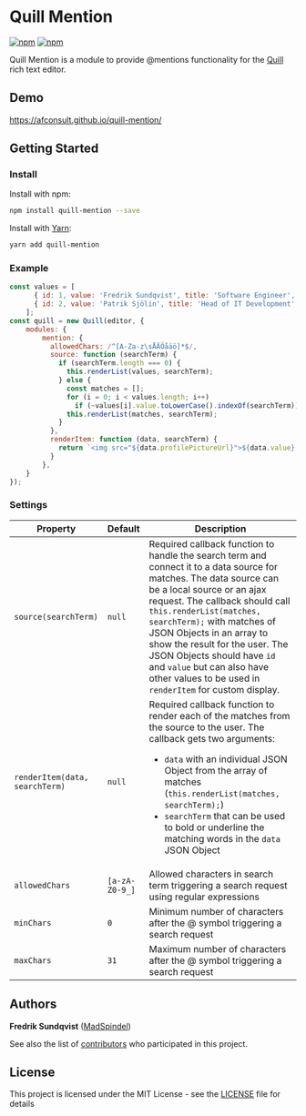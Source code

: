 # Quill Mention
[![npm](https://img.shields.io/npm/v/quill-mention.svg)]() [![npm](https://img.shields.io/npm/l/quill-mention.svg)]()

Quill Mention is a module to provide @mentions functionality for the [Quill](https://quilljs.com/) rich text editor.

## Demo
https://afconsult.github.io/quill-mention/

## Getting Started
### Install
Install with npm:
```bash
npm install quill-mention --save
```
Install with [Yarn](https://yarnpkg.com/en/):
```bash
yarn add quill-mention
```

### Example
```javascript
const values = [
      { id: 1, value: 'Fredrik Sundqvist', title: 'Software Engineer', profilePictureUrl: 'https://www.gravatar.com/avatar/0?d=mm&f=y' },
      { id: 2, value: 'Patrik Sjölin', title: 'Head of IT Development', profilePictureUrl: 'https://www.gravatar.com/avatar/0?d=mm&f=y' }
    ];
const quill = new Quill(editor, {
    modules: {
        mention: {
          allowedChars: /^[A-Za-z\sÅÄÖåäö]*$/,
          source: function (searchTerm) {
            if (searchTerm.length === 0) {
              this.renderList(values, searchTerm);
            } else {
              const matches = [];
              for (i = 0; i < values.length; i++)
                if (~values[i].value.toLowerCase().indexOf(searchTerm)) matches.push(values[i]);
              this.renderList(matches, searchTerm);
            }
          },
          renderItem: function (data, searchTerm) {
            return `<img src="${data.profilePictureUrl}">${data.value} <small>(${data.title})</small>`;
          }
        },
    }
});
```

### Settings
| Property             | Default        | Description  |
| -------------------- | -------------- | ------------ |
| `source(searchTerm)` | `null`         | Required callback function to handle the search term and connect it to a data source for matches. The data source can be a local source or an ajax request. The callback should call `this.renderList(matches, searchTerm);` with matches of JSON Objects in an array to show the result for the user. The JSON Objects should have `id` and `value` but can also have other values to be used in `renderItem` for custom display. |
| `renderItem(data, searchTerm)` | `null` | Required callback function to render each of the matches from the source to the user. The callback gets two arguments: <ul><li>`data` with an individual JSON Object from the array of matches (`this.renderList(matches, searchTerm);`)</li><li>`searchTerm` that can be used to bold or underline the matching words in the `data` JSON Object</li></ul> |
| `allowedChars`       | `[a-zA-Z0-9_]` | Allowed characters in search term triggering a search request using regular expressions |
| `minChars`           | `0`            | Minimum number of characters after the @ symbol triggering a search request |
| `maxChars`           | `31`           | Maximum number of characters after the @ symbol triggering a search request |


## Authors

**Fredrik Sundqvist** ([MadSpindel](https://github.com/MadSpindel))

See also the list of [contributors](https://github.com/afconsult/quill-mention/contributors) who participated in this project.

## License
This project is licensed under the MIT License - see the [LICENSE](LICENSE) file for details
